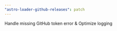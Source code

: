 ```yaml
---
"astro-loader-github-releases": patch
---
```


Handle missing GitHub token error & Optimize logging
